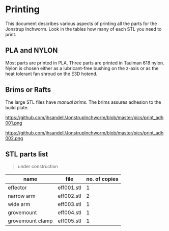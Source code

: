 # Printing
This document describes various aspects of printing all the parts for the Jonstrup Inchworm. Look in the tables how 
many of each STL you need to print.

## PLA and NYLON
Most parts are printed in PLA. Three parts are printed in Taulman 618 nylon. Nylon is chosen either as a lubricant-free 
bushing on the z-axis or as the heat tolerant fan shroud on the E3D hotend. 

## Brims or Rafts
The large STL files have _manual brims_. The brims assures adhesion to the build plate. 

https://github.com/jhsandell/JonstrupInchworm/blob/master/pics/print_adh001.png 

https://github.com/jhsandell/JonstrupInchworm/blob/master/pics/print_adh002.png

## STL parts list
>under construction

|name|file|no. of copies|
|---|---|---|
|effector|eff001.stl|1|
|narrow arm|eff002.stl|2|
|wide arm|eff003.stl|1|
|grovemount | eff004.stl | 1 |
|grovemount clamp | eff005.stl | 1 |
